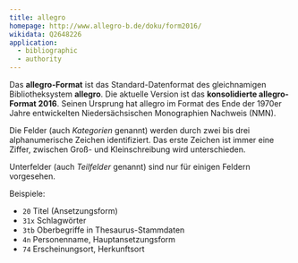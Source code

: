 ```yaml
---
title: allegro
homepage: http://www.allegro-b.de/doku/form2016/
wikidata: Q2648226
application:
  - bibliographic
  - authority
---
```


Das **allegro-Format** ist das Standard-Datenformat des gleichnamigen
Bibliotheksystem **allegro**. Die aktuelle Version ist das **konsolidierte
allegro-Format 2016**. Seinen Ursprung hat allegro im Format des Ende der
1970er Jahre entwickelten Niedersächsischen Monographien Nachweis (NMN).

Die Felder (auch *Kategorien* genannt) werden durch zwei bis drei
alphanumerische Zeichen identifiziert. Das erste Zeichen ist immer eine
Ziffer, zwischen Groß- und Kleinschreibung wird unterschieden. 

Unterfelder (auch *Teilfelder* genannt) sind nur für einigen Feldern
vorgesehen.

Beispiele:

* `20` Titel (Ansetzungsform)
* `31x` Schlagwörter
* `3tb` Oberbegriffe in Thesaurus-Stammdaten
* `4n` Personenname, Hauptansetzungsform
* `74` Erscheinungsort, Herkunftsort 

